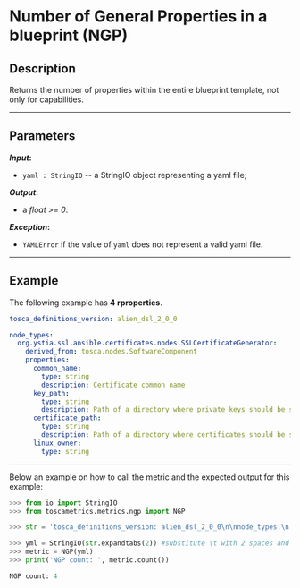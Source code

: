 # Number of General Properties in a blueprint (NGP)

## Description

Returns the number of properties within the entire blueprint template, not only for capabilities. 

---

## Parameters

**_Input_:**

* ```yaml : StringIO``` -- a StringIO object representing a yaml file;

**_Output_:** 

* a _float >= 0_.

**_Exception_:** 

* ```YAMLError``` if the value of ```yaml``` does not represent a valid yaml file. 

---

## Example
The following example has **4 rproperties**.

``` yaml
tosca_definitions_version: alien_dsl_2_0_0

node_types:
  org.ystia.ssl.ansible.certificates.nodes.SSLCertificateGenerator:
    derived_from: tosca.nodes.SoftwareComponent
    properties:
      common_name:
        type: string
        description: Certificate common name
      key_path:
        type: string
        description: Path of a directory where private keys should be stored.
      certificate_path:
        type: string
        description: Path of a directory where certificates should be stored.
      linux_owner:
        type: string
```

---

Below an example on how to call the metric and the expected output for this example:

```python
>>> from io import StringIO
>>> from toscametrics.metrics.ngp import NGP

>>> str = 'tosca_definitions_version: alien_dsl_2_0_0\n\nnode_types:\n  org.ystia.ssl.ansible.certificates.nodes.SSLCertificateGenerator:\n    derived_from: tosca.nodes.SoftwareComponent\n    properties:\n      common_name:\n        type: string\n        description: Certificate common name\n      key_path:\n        type: string\n        description: Path of a directory where private keys should be stored.\n      certificate_path:\n        type: string\n        description: Path of a directory where certificates should be stored.\n      linux_owner:\n        type: string'

>>> yml = StringIO(str.expandtabs(2)) #substitute \t with 2 spaces and create the StringIO object
>>> metric = NGP(yml)
>>> print('NGP count: ', metric.count())

NGP count: 4
```